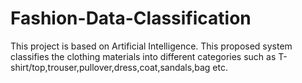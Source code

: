 # Fashion-Data-Classification
This project is based on Artificial Intelligence. This proposed system classifies the  clothing materials into different categories such as T-shirt/top,trouser,pullover,dress,coat,sandals,bag etc.
